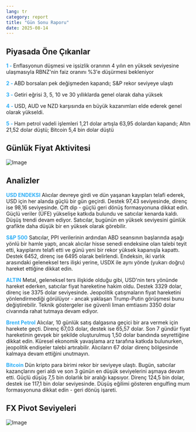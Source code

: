 ```yaml
---
lang: tr
category: report
title: "Gün Sonu Raporu"
date: 2025-08-14
---
```



<h2>Piyasada Öne Çıkanlar</h2>
<strong style="color: #2caef7;">1 - </strong> Enflasyonun düşmesi ve işsizlik oranının 4 yılın en yüksek seviyesine ulaşmasıyla RBNZ'nin faiz oranını %3'e düşürmesi bekleniyor

<strong style="color: #2caef7;">2 - </strong> ABD borsaları pek değişmeden kapandı; S&P rekor seviyeye ulaştı

<strong style="color: #2caef7;">3 - </strong> Getiri eğrisi 3, 5, 10 ve 30 yıllıklarda genel olarak daha yüksek

<strong style="color: #2caef7;">4 - </strong> USD, AUD ve NZD karşısında en büyük kazanımları elde ederek genel olarak yükseldi.


<strong style="color: #2caef7;">5 - </strong> Ham petrol vadeli işlemleri 1,21 dolar artışla 63,95 dolardan kapandı; Altın 21,52 dolar düştü; Bitcoin 5,4 bin dolar düştü



<h2>Günlük Fiyat Aktivitesi</h2>
<img src="https://markleighedu.github.io/img/Aug-2025/14-Aug-2025/price.jpg" alt="Image"/>

<h2>Analizler</h2>
<strong style="color: #2caef7;">USD ENDEKSI</strong> Alıcılar devreye girdi ve dün yaşanan kayıpları telafi ederek, USD için her alanda güçlü bir gün geçirdi. Destek 97,43 seviyesinde, direnç ise 98,16 seviyesinde. Çift dip - güçlü geri dönüş formasyonuna dikkat edin. Güçlü veriler (ÜFE) yükselişe katkıda bulundu ve satıcılar kenarda kaldı. Düşüş trendi devam ediyor. Satıcılar, bugünün en yüksek seviyesini günlük grafikte daha düşük bir en yüksek olarak görebilir.

<strong style="color: #2caef7;">S&P 500</strong> Satıcılar, PPI verilerinin ardından ABD seansının başlarında aşağı yönlü bir hamle yaptı, ancak alıcılar hisse senedi endeksine olan talebi teyit etti, kayıplarını telafi etti ve günü yeni bir rekor yüksek kapanışla kapattı. Destek 6452, direnç ise 6495 olarak belirlendi. Endeksin, iki varlık arasındaki geleneksel ters ilişki yerine, USDX ile aynı yönde (yukarı doğru) hareket ettiğine dikkat edin.

<strong style="color: #2caef7;">ALTIN</strong> Metal, geleneksel ters ilişkide olduğu gibi, USD'nin ters yönünde hareket ederken, satıcılar fiyat hareketine hakim oldu. Destek 3329 dolar, direnç ise 3375 dolar seviyesinde. Jeopolitik çatışmaların fiyat hareketini yönlendirmediği görülüyor - ancak yaklaşan Trump-Putin görüşmesi bunu değiştirebilir. Teknik göstergeler ise güvenli liman emtiasını 3350 dolar civarında rahat tutmaya devam ediyor.

<strong style="color: #2caef7;">Brent Petrol</strong> Alıcılar, 10 günlük satış dalgasına geçici bir ara vermek için harekete geçti. Direnç 67,03 dolar, destek ise 65,57 dolar. Son 7 gündür fiyat hareketinin gevşek bir şekilde oluşturulmuş 1,50 dolar bandında seyrettiğine dikkat edin. Küresel ekonomik yavaşlama arz tarafına katkıda bulunurken, jeopolitik endişeler talebi artırabilir. Alıcıların 67 dolar direnç bölgesinde kalmaya devam ettiğini unutmayın.

<strong style="color: #2caef7;">Bitcoin</strong> Dün kripto para birimi rekor bir seviyeye ulaştı. Bugün, satıcılar kazançlarını geri aldı ve son 3 günün en düşük seviyelerini aşmaya devam etti. Güçlü düşüş 7,5 bin dolarlık bir aralığı kapsıyor. Direnç 124,5 bin dolar, destek ise 117,1 bin dolar seviyesinde. Düşüş eğilimi gösteren engulfing mum formasyonuna dikkat edin - geri dönüş işareti.



<h2>FX Pivot Seviyeleri</h2>
<img src="https://markleighedu.github.io/img/Aug-2025/14-Aug-2025/pivot.jpg" alt="Image"/>